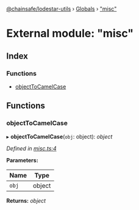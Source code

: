 [@chainsafe/lodestar-utils](../README.md) › [Globals](../globals.md) › ["misc"](_misc_.md)

# External module: "misc"

## Index

### Functions

* [objectToCamelCase](_misc_.md#objecttocamelcase)

## Functions

###  objectToCamelCase

▸ **objectToCamelCase**(`obj`: object): *object*

*Defined in [misc.ts:4](https://github.com/ChainSafe/lodestar/blob/663f5df9e/packages/lodestar-utils/src/misc.ts#L4)*

**Parameters:**

Name | Type |
------ | ------ |
`obj` | object |

**Returns:** *object*
